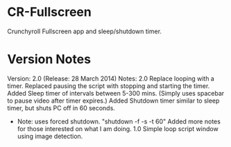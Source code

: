 CR-Fullscreen
=============

Crunchyroll Fullscreen app and sleep/shutdown timer.

Version Notes
=============
Version: 2.0 (Release: 28 March 2014)
Notes:
2.0
Replace looping with a timer.
Replaced pausing the script with stopping and starting the timer.
Added Sleep timer of intervals between 5-300 mins.
(Simply uses spacebar to pause video after timer expires.)
Added Shutdown timer similar to sleep timer, but shuts PC off in 60 seconds. 
- Note: uses forced shutdown. "shutdown -f -s -t 60"
Added more notes for those interested on what I am doing.
1.0
Simple loop script window using image detection.


